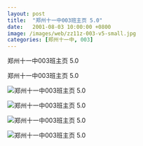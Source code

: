 ```yaml
---
layout: post
title:  "郑州十一中003班主页 5.0"
date:   2001-08-03 10:00:00 +0800
image: /images/web/zz11z-003-v5-small.jpg
categories: [郑州十一中, 003]
---
```


郑州十一中003班主页 5.0

郑州十一中003班主页 5.0

![郑州十一中003班主页 5.0]({{site.baseurl}}/images/web/郑州十一中003班主页V5-1.png)

![郑州十一中003班主页 5.0]({{site.baseurl}}/images/web/郑州十一中003班主页V5-2.png)

![郑州十一中003班主页 5.0]({{site.baseurl}}/images/web/郑州十一中003班主页V5-4.png)

![郑州十一中003班主页 5.0]({{site.baseurl}}/images/web/郑州十一中003班主页V5-3.png)